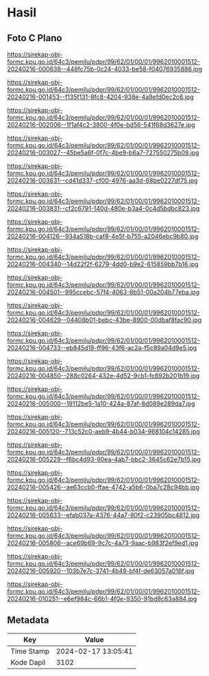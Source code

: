 # Hasil

## Foto C Plano

https://sirekap-obj-formc.kpu.go.id/64c3/pemilu/pdpr/99/62/01/00/01/9962010001512-20240216-000638--448fc75b-0c24-4033-be58-f04076935886.jpg

https://sirekap-obj-formc.kpu.go.id/64c3/pemilu/pdpr/99/62/01/00/01/9962010001512-20240216-001453--f135f131-8fc8-4204-938e-4a9efd0ec2c6.jpg

https://sirekap-obj-formc.kpu.go.id/64c3/pemilu/pdpr/99/62/01/00/01/9962010001512-20240216-002006--1f1af4c2-3800-4f0e-bd56-541f68d3627e.jpg

https://sirekap-obj-formc.kpu.go.id/64c3/pemilu/pdpr/99/62/01/00/01/9962010001512-20240216-003027--45be5a6f-0f7c-4be9-b6a7-727550275b09.jpg

https://sirekap-obj-formc.kpu.go.id/64c3/pemilu/pdpr/99/62/01/00/01/9962010001512-20240216-003631--cd41d337-cf00-4976-aa3d-68be0227df75.jpg

https://sirekap-obj-formc.kpu.go.id/64c3/pemilu/pdpr/99/62/01/00/01/9962010001512-20240216-003831--cf2c6791-140d-480e-b3a4-0c4d5bdbc823.jpg

https://sirekap-obj-formc.kpu.go.id/64c3/pemilu/pdpr/99/62/01/00/01/9962010001512-20240216-004126--934a518b-caf8-4e5f-b755-a2046ebc9b80.jpg

https://sirekap-obj-formc.kpu.go.id/64c3/pemilu/pdpr/99/62/01/00/01/9962010001512-20240216-004340--14d22f2f-6279-4dd0-b9e2-615859bb7b16.jpg

https://sirekap-obj-formc.kpu.go.id/64c3/pemilu/pdpr/99/62/01/00/01/9962010001512-20240216-004501--995ccebc-57f4-4063-8b51-00a204b77eba.jpg

https://sirekap-obj-formc.kpu.go.id/64c3/pemilu/pdpr/99/62/01/00/01/9962010001512-20240216-004629--04408b01-bebc-43be-8900-00dbaf8fac90.jpg

https://sirekap-obj-formc.kpu.go.id/64c3/pemilu/pdpr/99/62/01/00/01/9962010001512-20240216-004733--eb845d18-ff96-43f6-ac2a-f5c89a04d9e5.jpg

https://sirekap-obj-formc.kpu.go.id/64c3/pemilu/pdpr/99/62/01/00/01/9962010001512-20240216-004850--288c0264-432e-4d52-9cb1-fc692b201b19.jpg

https://sirekap-obj-formc.kpu.go.id/64c3/pemilu/pdpr/99/62/01/00/01/9962010001512-20240216-005000--19112be5-1a10-424a-87af-8d089e289da7.jpg

https://sirekap-obj-formc.kpu.go.id/64c3/pemilu/pdpr/99/62/01/00/01/9962010001512-20240216-005120--713c52c0-aeb9-4b44-b034-968104c14285.jpg

https://sirekap-obj-formc.kpu.go.id/64c3/pemilu/pdpr/99/62/01/00/01/9962010001512-20240216-005229--f6bc4d93-90ea-4ab7-bbc2-3645c62e7b15.jpg

https://sirekap-obj-formc.kpu.go.id/64c3/pemilu/pdpr/99/62/01/00/01/9962010001512-20240216-005426--ae63ccb0-ffae-4742-a5b6-0ba7c28c94bb.jpg

https://sirekap-obj-formc.kpu.go.id/64c3/pemilu/pdpr/99/62/01/00/01/9962010001512-20240216-005633--efab037a-4376-44a7-80f2-c23905bc4812.jpg

https://sirekap-obj-formc.kpu.go.id/64c3/pemilu/pdpr/99/62/01/00/01/9962010001512-20240216-005806--ace69b69-9c7c-4a73-9aac-b983f2ef9ed1.jpg

https://sirekap-obj-formc.kpu.go.id/64c3/pemilu/pdpr/99/62/01/00/01/9962010001512-20240216-005920--103b7e7c-3741-4b49-bf4f-de63057a016f.jpg

https://sirekap-obj-formc.kpu.go.id/64c3/pemilu/pdpr/99/62/01/00/01/9962010001512-20240216-010251--e6ef984c-66b1-4f0e-9350-91bd8c63a884.jpg


## Metadata

| Key        | Value               |
| ---------- | ------------------- |
| Time Stamp | 2024-02-17 13:05:41 |
| Kode Dapil | 3102                |



